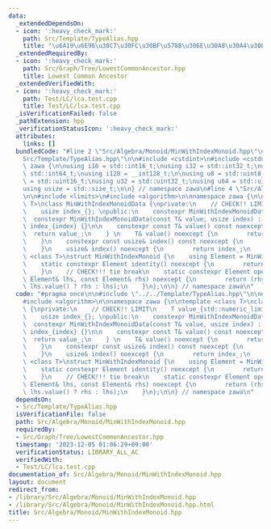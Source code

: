 ```yaml
---
data:
  _extendedDependsOn:
  - icon: ':heavy_check_mark:'
    path: Src/Template/TypeAlias.hpp
    title: "\u6A19\u6E96\u30C7\u30FC\u30BF\u578B\u306E\u30A8\u30A4\u30EA\u30A2\u30B9"
  _extendedRequiredBy:
  - icon: ':heavy_check_mark:'
    path: Src/Graph/Tree/LowestCommonAncestor.hpp
    title: Lowest Common Ancestor
  _extendedVerifiedWith:
  - icon: ':heavy_check_mark:'
    path: Test/LC/lca.test.cpp
    title: Test/LC/lca.test.cpp
  _isVerificationFailed: false
  _pathExtension: hpp
  _verificationStatusIcon: ':heavy_check_mark:'
  attributes:
    links: []
  bundledCode: "#line 2 \"Src/Algebra/Monoid/MinWithIndexMonoid.hpp\"\n\n#line 2 \"\
    Src/Template/TypeAlias.hpp\"\n\n#include <cstdint>\n#include <cstddef>\n\nnamespace\
    \ zawa {\n\nusing i16 = std::int16_t;\nusing i32 = std::int32_t;\nusing i64 =\
    \ std::int64_t;\nusing i128 = __int128_t;\n\nusing u8 = std::uint8_t;\nusing u16\
    \ = std::uint16_t;\nusing u32 = std::uint32_t;\nusing u64 = std::uint64_t;\n\n\
    using usize = std::size_t;\n\n} // namespace zawa\n#line 4 \"Src/Algebra/Monoid/MinWithIndexMonoid.hpp\"\
    \n\n#include <limits>\n#include <algorithm>\n\nnamespace zawa {\n\ntemplate <class\
    \ T>\nclass MinWithIndexMonoidData {\nprivate:\n    // CHECK!! LIMIT\n    T value_{std::numeric_limits<T>::max()};\n\
    \    usize index_{}; \npublic:\n    constexpr MinWithIndexMonoidData() {}\n  \
    \  constexpr MinWithIndexMonoidData(const T& value, usize index) : value_{value},\
    \ index_{index} {}\n\n    constexpr const T& value() const noexcept {\n      \
    \  return value_;\n    } \n    T& value() noexcept {\n        return value_;\n\
    \    }\n    constexpr const usize& index() const noexcept {\n        return index_;\n\
    \    }\n    usize& index() noexcept {\n        return index_;\n    }\n};\n\ntemplate\
    \ <class T>\nstruct MinWithIndexMonoid {\n    using Element = MinWithIndexMonoidData<T>;\n\
    \    static constexpr Element identity() noexcept {\n        return Element{};\n\
    \    }\n    // CHECK!!! tie break\n    static constexpr Element operation(const\
    \ Element& lhs, const Element& rhs) noexcept {\n        return (rhs.value() <\
    \ lhs.value() ? rhs : lhs);\n    }\n};\n\n} // namespace zawa\n"
  code: "#pragma once\n\n#include \"../../Template/TypeAlias.hpp\"\n\n#include <limits>\n\
    #include <algorithm>\n\nnamespace zawa {\n\ntemplate <class T>\nclass MinWithIndexMonoidData\
    \ {\nprivate:\n    // CHECK!! LIMIT\n    T value_{std::numeric_limits<T>::max()};\n\
    \    usize index_{}; \npublic:\n    constexpr MinWithIndexMonoidData() {}\n  \
    \  constexpr MinWithIndexMonoidData(const T& value, usize index) : value_{value},\
    \ index_{index} {}\n\n    constexpr const T& value() const noexcept {\n      \
    \  return value_;\n    } \n    T& value() noexcept {\n        return value_;\n\
    \    }\n    constexpr const usize& index() const noexcept {\n        return index_;\n\
    \    }\n    usize& index() noexcept {\n        return index_;\n    }\n};\n\ntemplate\
    \ <class T>\nstruct MinWithIndexMonoid {\n    using Element = MinWithIndexMonoidData<T>;\n\
    \    static constexpr Element identity() noexcept {\n        return Element{};\n\
    \    }\n    // CHECK!!! tie break\n    static constexpr Element operation(const\
    \ Element& lhs, const Element& rhs) noexcept {\n        return (rhs.value() <\
    \ lhs.value() ? rhs : lhs);\n    }\n};\n\n} // namespace zawa\n"
  dependsOn:
  - Src/Template/TypeAlias.hpp
  isVerificationFile: false
  path: Src/Algebra/Monoid/MinWithIndexMonoid.hpp
  requiredBy:
  - Src/Graph/Tree/LowestCommonAncestor.hpp
  timestamp: '2023-12-05 01:06:29+09:00'
  verificationStatus: LIBRARY_ALL_AC
  verifiedWith:
  - Test/LC/lca.test.cpp
documentation_of: Src/Algebra/Monoid/MinWithIndexMonoid.hpp
layout: document
redirect_from:
- /library/Src/Algebra/Monoid/MinWithIndexMonoid.hpp
- /library/Src/Algebra/Monoid/MinWithIndexMonoid.hpp.html
title: Src/Algebra/Monoid/MinWithIndexMonoid.hpp
---
```

